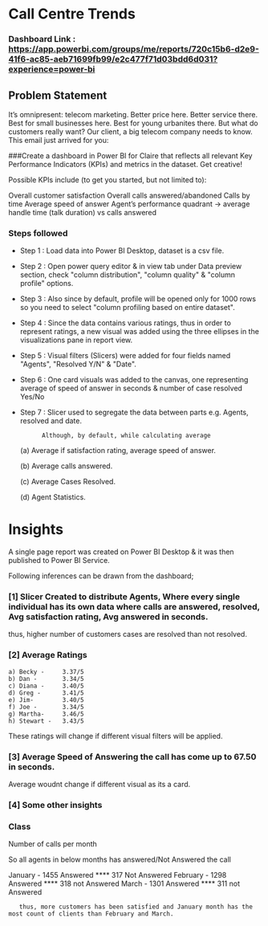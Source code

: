 # Call Centre Trends

### Dashboard Link : https://app.powerbi.com/groups/me/reports/720c15b6-d2e9-41f6-ac85-aeb71699fb99/e2c477f71d03bdd6d031?experience=power-bi

## Problem Statement

It’s omnipresent: telecom marketing. Better price here. Better service there. Best for small businesses here. Best for young urbanites there. But what do customers really want? Our client, a big telecom company needs to know. This email just arrived for you: 

###Create a dashboard in Power BI for Claire that reflects all relevant Key Performance Indicators (KPIs) and metrics in the dataset. Get creative! 


Possible KPIs include (to get you started, but not limited to):

Overall customer satisfaction
Overall calls answered/abandoned
Calls by time
Average speed of answer
Agent’s performance quadrant -> average handle time (talk duration) vs calls answered

### Steps followed 

- Step 1 : Load data into Power BI Desktop, dataset is a csv file.
- Step 2 : Open power query editor & in view tab under Data preview section, check "column distribution", "column quality" & "column profile" options.
- Step 3 : Also since by default, profile will be opened only for 1000 rows so you need to select "column profiling based on entire dataset".
- Step 4 : Since the data contains various ratings, thus in order to represent ratings, a new visual was added using the three ellipses in the visualizations pane in report view.
- Step 5 : Visual filters (Slicers) were added for four fields named "Agents", "Resolved Y/N" & "Date". 
- Step 6 : One card visuals was added to the canvas, one representing average of speed of answer in seconds & number of case resolved Yes/No
- Step 7 : Slicer used to segregate the data between parts e.g. Agents, resolved and date.

            Although, by default, while calculating average           
           

  (a) Average if satisfaction rating, average speed of answer.

  (b) Average calls answered.
  
  (c) Average Cases Resolved. 
  
  (d) Agent Statistics.
  
  
  

# Insights

A single page report was created on Power BI Desktop & it was then published to Power BI Service.

Following inferences can be drawn from the dashboard;


### [1] Slicer Created to distribute Agents, Where every single individual has its own data where calls are answered, resolved, Avg satisfaction rating, Avg answered in seconds. 
   
thus, higher number of customers cases are resolved than not resolved.
           
### [2] Average Ratings

    a) Becky -     3.37/5
    b) Dan -       3.34/5
    c) Diana -     3.40/5
    d) Greg -      3.41/5
    e) Jim-        3.40/5
    f) Joe -       3.34/5
    g) Martha-     3.46/5
    h) Stewart -   3.43/5
   

  
  These ratings will change if different visual filters will be applied.  



  
  ### [3] Average Speed of Answering the call has come up to 67.50 in seconds.
  
     
Average woudnt change if different visual as its a card.

 ### [4] Some other insights
 
 ### Class
 
 Number of calls per month 

So all agents in below months has answered/Not Answered the call

January   -    1455 Answered **** 317 Not Answered
February  -    1298 Answered **** 318 not Answered
March     -    1301 Answered **** 311 not Answered

       thus, more customers has been satisfied and January month has the most count of clients than February and March.
